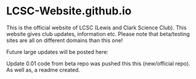 # LCSC-Website.github.io

This is the official website of LCSC (Lewis and Clark Science Club). This website gives club updates, information etc.
Please note that beta/testing sites are all on different domains than this one!

Future large updates will be posted here:

Update 0.01 code from beta repo was pushed this this (new/official repo). As well as, a readme created.
